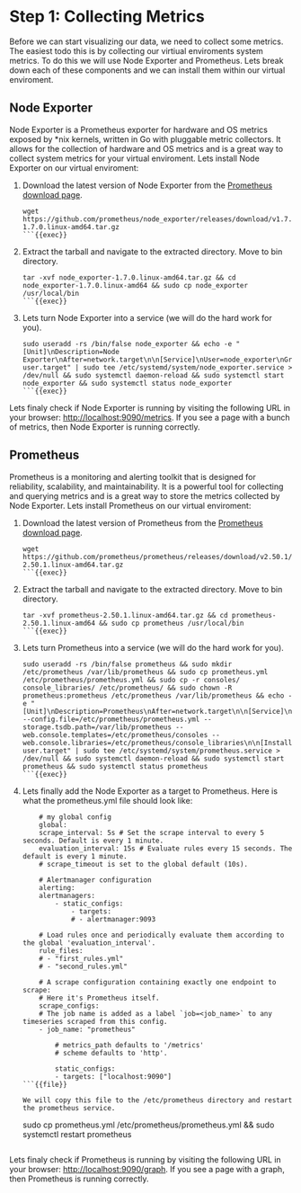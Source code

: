 # Step 1: Collecting Metrics
Before we can start visualizing our data, we need to collect some metrics. The easiest todo this is by collecting our virtiual enviroments system metrics. To do this we will use Node Exporter and Prometheus. Lets break down each of these components and we can install them within our virtual enviroment.

## Node Exporter
Node Exporter is a Prometheus exporter for hardware and OS metrics exposed by *nix kernels, written in Go with pluggable metric collectors. It allows for the collection of hardware and OS metrics and is a great way to collect system metrics for your virtual enviroment. Lets install Node Exporter on our virtual enviroment:

1. Download the latest version of Node Exporter from the [Prometheus download page](https://prometheus.io/download/).
    ```
    wget https://github.com/prometheus/node_exporter/releases/download/v1.7.0/node_exporter-1.7.0.linux-amd64.tar.gz
    ```{{exec}}

2. Extract the tarball and navigate to the extracted directory. Move to bin directory.
    ```
    tar -xvf node_exporter-1.7.0.linux-amd64.tar.gz && cd node_exporter-1.7.0.linux-amd64 && sudo cp node_exporter /usr/local/bin
    ```{{exec}}

3. Lets turn Node Exporter into a service (we will do the hard work for you).
    ```
    sudo useradd -rs /bin/false node_exporter && echo -e "[Unit]\nDescription=Node Exporter\nAfter=network.target\n\n[Service]\nUser=node_exporter\nGroup=node_exporter\nType=simple\nExecStart=/usr/local/bin/node_exporter\n\n[Install]\nWantedBy=multi-user.target" | sudo tee /etc/systemd/system/node_exporter.service > /dev/null && sudo systemctl daemon-reload && sudo systemctl start node_exporter && sudo systemctl status node_exporter
    ```{{exec}}

Lets finaly check if Node Exporter is running by visiting the following URL in your browser: [http://localhost:9090/metrics]({{TRAFFIC_HOST1_9090/metrics}}). If you see a page with a bunch of metrics, then Node Exporter is running correctly.

## Prometheus
Prometheus is a monitoring and alerting toolkit that is designed for reliability, scalability, and maintainability. It is a powerful tool for collecting and querying metrics and is a great way to store the metrics collected by Node Exporter. Lets install Prometheus on our virtual enviroment:

1. Download the latest version of Prometheus from the [Prometheus download page](https://prometheus.io/download/).
    ```
    wget https://github.com/prometheus/prometheus/releases/download/v2.50.1/prometheus-2.50.1.linux-amd64.tar.gz
    ```{{exec}}

2. Extract the tarball and navigate to the extracted directory. Move to bin directory.
    ```
    tar -xvf prometheus-2.50.1.linux-amd64.tar.gz && cd prometheus-2.50.1.linux-amd64 && sudo cp prometheus /usr/local/bin
    ```{{exec}}

3. Lets turn Prometheus into a service (we will do the hard work for you).
    ```
    sudo useradd -rs /bin/false prometheus && sudo mkdir /etc/prometheus /var/lib/prometheus && sudo cp prometheus.yml /etc/prometheus/prometheus.yml && sudo cp -r consoles/ console_libraries/ /etc/prometheus/ && sudo chown -R prometheus:prometheus /etc/prometheus /var/lib/prometheus && echo -e "[Unit]\nDescription=Prometheus\nAfter=network.target\n\n[Service]\nUser=prometheus\nGroup=prometheus\nType=simple\nExecStart=/usr/local/bin/prometheus --config.file=/etc/prometheus/prometheus.yml --storage.tsdb.path=/var/lib/prometheus --web.console.templates=/etc/prometheus/consoles --web.console.libraries=/etc/prometheus/console_libraries\n\n[Install]\nWantedBy=multi-user.target" | sudo tee /etc/systemd/system/prometheus.service > /dev/null && sudo systemctl daemon-reload && sudo systemctl start prometheus && sudo systemctl status prometheus
    ```{{exec}}

4. Lets finally add the Node Exporter as a target to Prometheus. Here is what the prometheus.yml file should look like:
    ```
        # my global config
        global:
        scrape_interval: 5s # Set the scrape interval to every 5 seconds. Default is every 1 minute.
        evaluation_interval: 15s # Evaluate rules every 15 seconds. The default is every 1 minute.
        # scrape_timeout is set to the global default (10s).

        # Alertmanager configuration
        alerting:
        alertmanagers:
            - static_configs:
                - targets:
                # - alertmanager:9093

        # Load rules once and periodically evaluate them according to the global 'evaluation_interval'.
        rule_files:
        # - "first_rules.yml"
        # - "second_rules.yml"

        # A scrape configuration containing exactly one endpoint to scrape:
        # Here it's Prometheus itself.
        scrape_configs:
        # The job name is added as a label `job=<job_name>` to any timeseries scraped from this config.
        - job_name: "prometheus"

            # metrics_path defaults to '/metrics'
            # scheme defaults to 'http'.

            static_configs:
            - targets: ["localhost:9090"]
    ```{{file}}

    We will copy this file to the /etc/prometheus directory and restart the prometheus service.
    ```
    sudo cp prometheus.yml /etc/prometheus/prometheus.yml &&
    sudo systemctl restart prometheus
    ```{{exec}}

Lets finaly check if Prometheus is running by visiting the following URL in your browser: [http://localhost:9090/graph]({{TRAFFIC_HOST1_9090/graph}}). If you see a page with a graph, then Prometheus is running correctly.